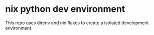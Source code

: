 # nix python dev environment

This repo uses direnv and nix flakes to create a isolated development environment. 
